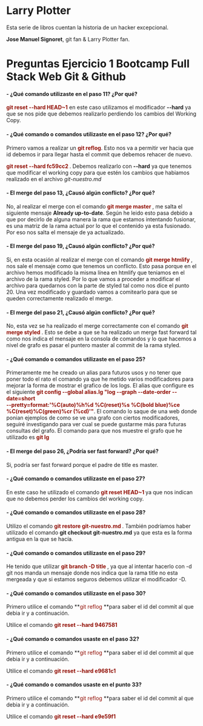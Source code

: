 # Larry Plotter 

Esta serie de libros cuentan la historia de un hacker excepcional.


**Jose Manuel Signoret**, git fan & Larry Plotter fan.

# Preguntas Ejercicio 1 Bootcamp Full Stack Web Git & Github

#### - ¿Qué comando utilizaste en el paso 11? ¿Por qué?

**<span style = "color: #910e04; font-size:14px">git reset --hard HEAD~1</span>** en este caso utilizamos el modificador **--hard** ya que se nos pide que debemos realizarlo perdiendo los cambios del Working Copy.

#### - ¿Qué comando o comandos utilizaste en el paso 12? ¿Por qué?

Primero vamos a realizar un **<span style = "color: #910e04; font-size:14px">git reflog</span>**. Esto nos va a permitir ver hacia que id debemos ir para llegar hasta el commit que debemos rehacer de nuevo.

**<span style = "color: #910e04; font-size:14px">git reset --hard fc59cc2 </span>**. Debemos realizarlo con **--hard** ya que tenemos que modificar el working copy para que estén los cambios que habiamos realizado en el archivo *git-nuestro.md*

#### - El merge del paso 13, ¿Causó algún conflicto? ¿Por qué?

No, al realizar el merge con el comando **<span style = "color: #910e04; font-size:14px">git merge master </span>**, me salta el siguiente mensaje **Already up-to-date**. Según he leido esto pasa debido a que por decirlo de alguna manera la rama que estamos intentando fusionar, es una matriz de la rama actual por lo que el contenido ya esta fusionado. Por eso nos salta el mensaje de ya actualizado.  

#### - El merge del paso 19, ¿Causó algún conflicto? ¿Por qué?

Si, en esta ocasión al realizar el merge con el comando **<span style = "color: #910e04; font-size:14px">git merge htmlify </span>**, nos sale el mensaje como que tenemos un conflicto. Esto pasa porque en el archivo hemos modificado la misma línea en htmlify que teniamos en el archivo de la rama styled. Por lo que vamos a proceder a modificar el archivo para quedarnos con la parte de styled tal como nos dice el punto 20. Una vez modificado y guardado vamos a comitearlo para que se queden correctamente realizado el merge.

#### - El merge del paso 21, ¿Causó algún conflicto? ¿Por qué?

No, esta vez se ha realizado el merge correctamente con el comando **<span style = "color: #910e04; font-size:14px">git merge styled </span>**. Esto se debe a que se ha realizado un merge fast forward tal como nos indica el mensaje en la consola de comandos y lo que hacemos a nivel de grafo es pasar el puntero master al commit de la rama styled.

#### - ¿Qué comando o comandos utilizaste en el paso 25?

Primeramente me he creado un alias para futuros usos y no tener que poner todo el rato el comando ya que he metido varios modificadores para mejorar la forma de mostrar el grafico de los logs. El alias que configure es el siguiente **<span style = "color: #910e04; font-size:14px">git config --global alias.lg "log --graph --date-order --date=short \
--pretty=format:'%C(auto)%h%d %C(reset)%s %C(bold blue)%ce %C(reset)%C(green)%cr (%cd)'"</span>**. El comando lo saque de una web donde ponian ejemplos de como se ve una grafo con ciertos modificadores, seguiré investigando para ver cual se puede gustarme más para futuras consultas del grafo. El comando para que nos muestre el grafo que he utilizado es **<span style = "color: #910e04; font-size:14px"> git lg </span>**

#### - El merge del paso 26, ¿Podría ser fast forward? ¿Por qué?

Si, podría ser fast forward porque el padre de title es master.

#### - ¿Qué comando o comandos utilizaste en el paso 27?

En este caso he utilizado el comando **<span style = "color: #910e04; font-size:14px">git reset HEAD~1 </span>** ya que nos indican que no debemos perder los cambios del working copy.

#### - ¿Qué comando o comandos utilizaste en el paso 28?

Utilizo el comando **<span style = "color: #910e04; font-size:14px">git restore git-nuestro.md </span>**. También podríamos haber utilizado el comando **git checkout git-nuestro.md** ya que esta es la forma antigua en la que se hacía.

#### - ¿Qué comando o comandos utilizaste en el paso 29?

He tenido que utilizar **<span style = "color: #910e04; font-size:14px">git branch -D title </span>**, ya que al intentar hacerlo con -d git nos manda un mensaje donde nos indica que la rama title no esta mergeada y que si estamos seguros debemos utilizar el modificador -D.

#### - ¿Qué comando o comandos utilizaste en el paso 30?

Primero utilice el comando **<span style = "color: #910e04; font-size:14px">git reflog </span>**para saber el id del commit al que debia ir y a continuación.

Utilice el comando **<span style = "color: #910e04; font-size:14px">git reset --hard 9467581</span>**

#### - ¿Qué comando o comandos usaste en el paso 32?

Primero utilice el comando **<span style = "color: #910e04; font-size:14px">git reflog </span>**para saber el id del commit al que debia ir y a continuación.

Utilice el comando **<span style = "color: #910e04; font-size:14px">git reset --hard e9681c1</span>**


#### - ¿Qué comando o comandos usaste en el punto 33?

Primero utilice el comando **<span style = "color: #910e04; font-size:14px">git reflog </span>**para saber el id del commit al que debia ir y a continuación.

Utilice el comando **<span style = "color: #910e04; font-size:14px">git reset --hard e9e59f1</span>**
